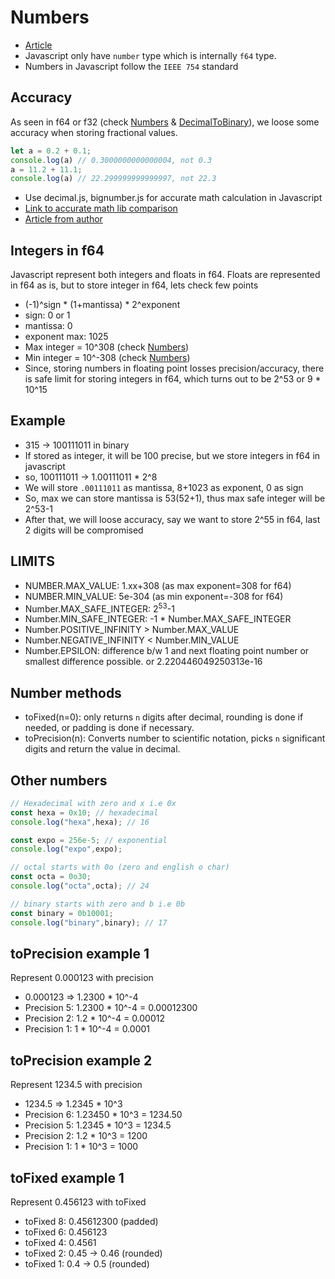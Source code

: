 # Numbers
- [Article](https://developer.mozilla.org/en-US/docs/Web/JavaScript/Reference/Global_Objects/Number)
- Javascript only have `number` type which is internally `f64` type.
- Numbers in Javascript follow the `IEEE 754` standard


## Accuracy
As seen in f64 or f32 (check [Numbers](../Basics/Numbers.md) & [DecimalToBinary](../Basics/DecimalToBinary.md)), we loose some accuracy when storing fractional values.
```js
let a = 0.2 + 0.1;
console.log(a) // 0.3000000000000004, not 0.3
a = 11.2 + 11.1;
console.log(a) // 22.299999999999997, not 22.3
```
- Use decimal.js, bignumber.js for accurate math calculation in Javascript
- [Link to accurate math lib comparison](https://dev.to/fvictorio/a-comparison-of-bignumber-libraries-in-javascript-2gc5)
- [Article from author](https://github.com/MikeMcl/big.js/wiki)

## Integers in f64
Javascript represent both integers and floats in f64. Floats are represented in f64 as is, 
but to store integer in f64, lets check few points
- (-1)^sign * (1+mantissa) * 2^exponent
- sign: 0 or 1
- mantissa: 0
- exponent max: 1025
- Max integer = 10^308 (check [Numbers](../Basics/Numbers.md))
- Min integer = 10^-308 (check [Numbers](../Basics/Numbers.md))
- Since, storing numbers in floating point losses precision/accuracy, there is safe limit for storing integers in f64, which turns out to be 2^53 or 9 * 10^15

## Example
- 315 -> 100111011 in binary
- If stored as integer, it will be 100 precise, but we store integers in f64 in javascript
- so, 100111011 -> 1.00111011 * 2^8
- We will store `.00111011` as mantissa, 8+1023 as exponent, 0 as sign
- So, max we can store mantissa is 53(52+1), thus max safe integer will be 2^53-1
- After that, we will loose accuracy, say we want to store 2^55 in f64, last 2 digits will be compromised

## LIMITS
- NUMBER.MAX_VALUE: 1.xx+308 (as max exponent=308 for f64)
- NUMBER.MIN_VALUE: 5e-304 (as min exponent=-308 for f64)
- Number.MAX_SAFE_INTEGER: 2<sup>53</sup>-1
- Number.MIN_SAFE_INTEGER: -1 * Number.MAX_SAFE_INTEGER
- Number.POSITIVE_INFINITY > Number.MAX_VALUE
- Number.NEGATIVE_INFINITY < Number.MIN_VALUE
- Number.EPSILON: difference b/w 1 and next floating point number or smallest difference possible. or 2.220446049250313e-16

## Number methods
- toFixed(n=0): only returns `n` digits after decimal, rounding is done if needed, or padding is done if necessary.
- toPrecision(n): Converts number to scientific notation, picks `n` significant digits and return the value in decimal.
## Other numbers
```js
// Hexadecimal with zero and x i.e 0x
const hexa = 0x10; // hexadecimal
console.log("hexa",hexa); // 16

const expo = 256e-5; // exponential
console.log("expo",expo);

// octal starts with 0o (zero and english o char)
const octa = 0o30;
console.log("octa",octa); // 24

// binary starts with zero and b i.e 0b
const binary = 0b10001;
console.log("binary",binary); // 17
```


## toPrecision example 1
Represent 0.000123 with precision
- 0.000123 => 1.2300 * 10^-4
- Precision 5: 1.2300 * 10^-4 = 0.00012300
- Precision 2: 1.2 * 10^-4 = 0.00012
- Precision 1: 1 * 10^-4 = 0.0001

## toPrecision example 2
Represent 1234.5 with precision
- 1234.5 => 1.2345 * 10^3
- Precision 6: 1.23450 * 10^3 = 1234.50
- Precision 5: 1.2345 * 10^3 = 1234.5
- Precision 2: 1.2 * 10^3 = 1200
- Precision 1: 1 * 10^3 = 1000

## toFixed example 1
Represent 0.456123 with toFixed
- toFixed 8: 0.45612300 (padded)
- toFixed 6: 0.456123
- toFixed 4: 0.4561
- toFixed 2: 0.45 -> 0.46 (rounded)
- toFixed 1: 0.4 -> 0.5 (rounded)
